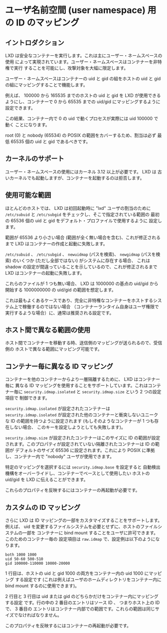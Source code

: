 # ユーザ名前空間 (user namespace) 用の ID のマッピング
<!-- Idmaps for user namespace -->
## イントロダクション <!-- Introduction -->
<!--
LXD runs safe containers. This is achieved mostly through the use of
user namespaces which make it possible to run containers unprivileged,
greatly limiting the attack surface.
-->
LXD は安全なコンテナーを実行します。これは主にユーザー・ネームスペースの使用
によって実現されています。ユーザー・ネームスペースはコンテナーを非特権で実行
することを可能にし、攻撃対象を大幅に限定します。

<!--
User namespaces work by mapping a set of uids and gids on the host to a
set of uids and gids in the container.
-->
ユーザー・ネームスペースはコンテナーの uid と gid の組をホストの uid と
gid の組にマッピングすることで機能します。


<!--
For example, we can define that the host uids and gids from 100000 to
165535 may be used by LXD and should be mapped to uid/gid 0 through
65535 in the container.
-->
例えば、 100000 から 165535 までのホストの uid と gid を LXD が使用できる
ようにし、コンテナーで 0 から 65535 までの uid/gid にマッピングするように
設定できます。

<!--
As a result a process running as uid 0 in the container will actually be
running as uid 100000.
-->
この結果、コンテナー内で 0 の uid で動くプロセスが実際には uid 100000 で動く
ことになります。

<!--
Allocations should always be of at least 65536 uids and gids to cover
the POSIX range including root (0) and nobody (65534).
-->
root (0) と nobody (65534) の POSIX の範囲をカバーするため、割当は必ず
最低 65535 個の uid と gid であるべきです。

## カーネルのサポート <!-- Kernel support -->
<!--
User namespaces require a kernel >= 3.12, LXD will start even on older
kernels but will refuse to start containers.
-->
ユーザー・ネームスペースの使用にはカーネル 3.12 以上が必要です。 LXD は
古いカーネルでも起動しますが、コンテナーを起動するのは拒否します。

## 使用可能な範囲 <!-- Allowed ranges -->
<!--
On most hosts, LXD will check `/etc/subuid` and `/etc/subgid` for
allocations for the "lxd" user and on first start, set the default
profile to use the first 65536 uids and gids from that range.
-->
ほとんどのホストでは、 LXD は初回起動時に "lxd" ユーザの割当のために
`/etc/subuid` と `/etc/subgid` をチェックし、そこで指定されている範囲の
最初の 65536 個の uid と gid をデフォルト・プロファイルで使用するように
設定します。

<!--
If the range is shorter than 65536 (which includes no range at all),
then LXD will fail to create or start any container until this is corrected.
-->
範囲が 65536 より小さい場合 (範囲が全く無い場合を含む)、これが修正される
まで LXD はコンテナーの作成と起動に失敗します。

<!--
If some but not all of `/etc/subuid`, `/etc/subgid`, `newuidmap` (path lookup)
and `newgidmap` (path lookup) can be found on the system, LXD will fail
the startup of any container until this is corrected as this shows a
broken shadow setup.
-->
`/etc/subuid` 、 `/etc/subgid` 、 `newuidmap` (パスを検索)、 `newgidmap`
(パスを検索) のいくつか (ただし全部ではない) がシステムに存在する場合、
これは shadow の設定が間違っていることを示しているので、これが修正されるまで
LXD はコンテナーの起動に失敗します。

これらのファイルが 1 つも無い場合、 LXD は 1000000 の基点の uid/gid から開始する
1000000000 の uid/gid の範囲を想定します。
<!--
If none of those files can be found, then LXD will assume a 1000000000
uid/gid range starting at a base uid/gid of 1000000.
-->

これは最もよくあるケースであり、完全に非特権なコンテナーをホストするシステム上で稼働するのではない場合
（コンテナーランタイム自身はユーザ権限で実行するような場合）に、通常は推奨される設定です。
<!--
This is the most common case and is usually the recommended setup when
not running on a system which also hosts fully unprivileged containers
(where the container runtime itself runs as a user).
-->

## ホスト間で異なる範囲の使用 <!-- Varying ranges between hosts -->
<!--
The source map is sent when moving containers between hosts so that they
can be remapped on the receiving host.
-->
ホスト間でコンテナーを移動する時、送信側のマッピングが送られるので、受信側の
ホストで異なる範囲にマッピング可能です。

## コンテナー毎に異なる ID マッピング <!-- Different idmaps per container -->
<!--
LXD supports using different idmaps per container, to further isolate
containers from each other. This is controlled with two per-container
configuration keys, `security.idmap.isolated` and `security.idmap.size`.
-->
コンテナーを他のコンテナーからより一層隔離するために、 LXD はコンテナー毎に
異なる ID マッピングを使用することをサポートしています。これはコンテナー毎に
`security.idmap.isolated` と `security.idmap.size` という 2 つの設定項目で
制御できます。

<!--
Containers with `security.idmap.isolated` will have a unique id range computed
for them among the other containers with `security.idmap.isolated` set (if none
is available, setting this key will simply fail).
-->
`security.idmap.isolated` が設定されたコンテナーは
`security.idmap.isolated` が設定された他のコンテナーと衝突しないユニークな
ID の範囲を持つように設定されます (もしそのようなコンテナーが 1 つも存在しない場合、
このキーを設定しようとしても失敗します)。

<!--
Containers with `security.idmap.size` set will have their id range set to this
size. Isolated containers without this property set default to a id range of
size 65536; this allows for POSIX compliance and a "nobody" user inside the
container.
-->
`security.idmap.size` が設定されたコンテナーはこのサイズに ID の範囲が設定
されます。このプロパティが設定されていない隔離されたコンテナーは ID の範囲が
デフォルトのサイズ 65536 に設定されます。これにより POSIX に準拠し、コンテナー内で
"nobody" ユーザが使用できます。

<!--
To select a specific map, the `security.idmap.base` key will let you
override the auto-detection mechanism and tell LXD what host uid/gid you
want to use as the base for the container.
-->
特定のマッピングを選択するには `security.idmap.base` を設定すると
自動検出機構をオーバーライドし、コンテナーでベースとして使用したい
ホストの uid/gid を LXD に伝えることができます。

<!--
These properties require a container reboot to take effect.
-->
これらのプロパティを反映するにはコンテナーの再起動が必要です。

## カスタムの ID マッピング <!-- Custom idmaps -->
<!--
LXD also supports customizing bits of the idmap, e.g. to allow users to bind
mount parts of the host's filesystem into a container without the need for any
uid-shifting filesystem. The per-container configuration key for this is
`raw.idmap`, and looks like:
-->
さらに LXD は ID マッピングの一部をカスタマイズすることをサポートします。例えば、
uid を変更するファイルシステムを必要とせずに、ホストのファイルシステムの一部を
コンテナーに bind mount することをユーザに許可できます。このためのコンテナー毎の
設定項目は `raw.idmap` で、設定例は以下のようになります。

    both 1000 1000
    uid 50-60 500-510
    gid 100000-110000 10000-20000

<!--
The first line configures both the uid and gid 1000 on the host to map to uid
1000 inside the container (this can be used for example to bind mount a user's
home directory into a container).
-->
1 行目は、ホストの uid と gid 1000 の両方をコンテナー内の uid 1000 にマッピング
する設定です (これは例えばユーザのホームディレクトリをコンテナー内に bind mount
するのに使用できます)。

<!--
The second and third lines map only the uid or gid ranges into the container,
respectively. The second entry per line is the source id, i.e. the id on the
host, and the third entry is the range inside the container. These ranges must
be the same size.
-->
2 行目と 3 行目は uid または gid のどちらかだけをコンテナー内にマッピングする設定
です。行の中の 2 番目のエントリはソース ID 、 つまりホスト上の ID で、 3 番目の
エントリはコンテナー内部での範囲です。これらの範囲は同じサイズでなければなりません。

<!--
This property requires a container reboot to take effect.
-->
このプロパティを反映するにはコンテナーの再起動が必要です。
